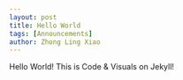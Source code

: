 ```yaml
---
layout: post
title: Hello World
tags: [Announcements]
author: Zhong Ling Xiao
---
```


Hello World! This is Code & Visuals on Jekyll!
